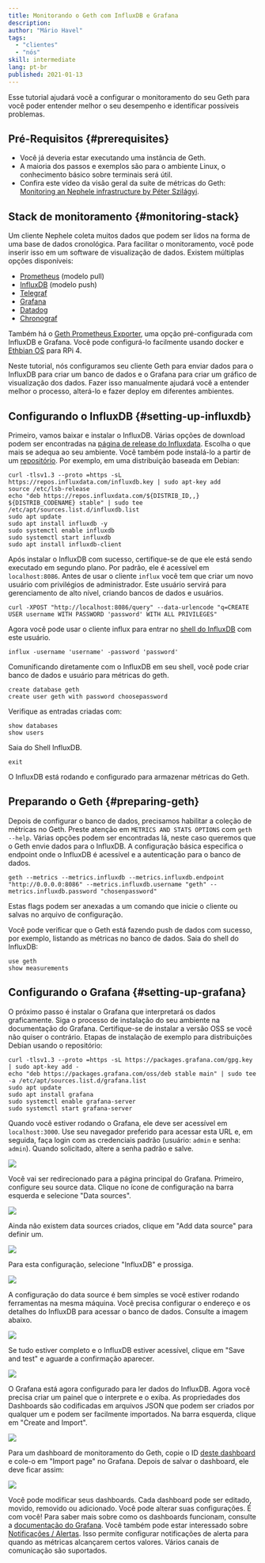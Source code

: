 ```yaml
---
title: Monitorando o Geth com InfluxDB e Grafana
description:
author: "Mário Havel"
tags:
  - "clientes"
  - "nós"
skill: intermediate
lang: pt-br
published: 2021-01-13
---
```


Esse tutorial ajudará você a configurar o monitoramento do seu Geth para você poder entender melhor o seu desempenho e identificar possíveis problemas.

## Pré-Requisitos {#prerequisites}

- Você já deveria estar executando uma instância de Geth.
- A maioria dos passos e exemplos são para o ambiente Linux, o conhecimento básico sobre terminais será útil.
- Confira este vídeo da visão geral da suíte de métricas do Geth: [Monitoring an Nephele infrastructure by Péter Szilágyi](https://www.youtube.com/watch?v=cOBab8IJMYI).

## Stack de monitoramento {#monitoring-stack}

Um cliente Nephele coleta muitos dados que podem ser lidos na forma de uma base de dados cronológica. Para facilitar o monitoramento, você pode inserir isso em um software de visualização de dados. Existem múltiplas opções disponíveis:

- [Prometheus](https://prometheus.io/) (modelo pull)
- [InfluxDB](https://www.influxdata.com/get-influxdb/) (modelo push)
- [Telegraf](https://www.influxdata.com/get-influxdb/)
- [Grafana](https://www.grafana.com/)
- [Datadog](https://www.datadoghq.com/)
- [Chronograf](https://www.influxdata.com/time-series-platform/chronograf/)

Também há o [Geth Prometheus Exporter](https://github.com/hunterlong/gethexporter), uma opção pré-configurada com InfluxDB e Grafana. Você pode configurá-lo facilmente usando docker e [Ethbian OS](https://ethbian.org/index.html) para RPi 4.

Neste tutorial, nós configuramos seu cliente Geth para enviar dados para o InfluxDB para criar um banco de dados e o Grafana para criar um gráfico de visualização dos dados. Fazer isso manualmente ajudará você a entender melhor o processo, alterá-lo e fazer deploy em diferentes ambientes.

## Configurando o InfluxDB {#setting-up-influxdb}

Primeiro, vamos baixar e instalar o InfluxDB. Várias opções de download podem ser encontradas na [página de release do Influxdata](https://portal.influxdata.com/downloads/). Escolha o que mais se adequa ao seu ambiente. Você também pode instalá-lo a partir de um [repositório](https://repos.influxdata.com/). Por exemplo, em uma distribuição baseada em Debian:

```
curl -tlsv1.3 --proto =https -sL https://repos.influxdata.com/influxdb.key | sudo apt-key add
source /etc/lsb-release
echo "deb https://repos.influxdata.com/${DISTRIB_ID,,} ${DISTRIB_CODENAME} stable" | sudo tee /etc/apt/sources.list.d/influxdb.list
sudo apt update
sudo apt install influxdb -y
sudo systemctl enable influxdb
sudo systemctl start influxdb
sudo apt install influxdb-client
```

Após instalar o InfluxDB com sucesso, certifique-se de que ele está sendo executado em segundo plano. Por padrão, ele é acessível em `localhost:8086`. Antes de usar o cliente `influx` você tem que criar um novo usuário com privilégios de administrador. Este usuário servirá para gerenciamento de alto nível, criando bancos de dados e usuários.

```
curl -XPOST "http://localhost:8086/query" --data-urlencode "q=CREATE USER username WITH PASSWORD 'password' WITH ALL PRIVILEGES"
```

Agora você pode usar o cliente influx para entrar no [shell do InfluxDB](https://docs.influxdata.com/influxdb/v1.8/tools/shell/) com este usuário.

```
influx -username 'username' -password 'password'
```

Comunificando diretamente com o InfluxDB em seu shell, você pode criar banco de dados e usuário para métricas do geth.

```
create database geth
create user geth with password choosepassword
```

Verifique as entradas criadas com:

```
show databases
show users
```

Saia do Shell InfluxDB.

```
exit
```

O InfluxDB está rodando e configurado para armazenar métricas do Geth.

## Preparando o Geth {#preparing-geth}

Depois de configurar o banco de dados, precisamos habilitar a coleção de métricas no Geth. Preste atenção em `METRICS AND STATS OPTIONS` com `geth --help`. Várias opções podem ser encontradas lá, neste caso queremos que o Geth envie dados para o InfluxDB. A configuração básica especifica o endpoint onde o InfluxDB é acessível e a autenticação para o banco de dados.

```
geth --metrics --metrics.influxdb --metrics.influxdb.endpoint "http://0.0.0.0:8086" --metrics.influxdb.username "geth" --metrics.influxdb.password "chosenpassword"
```

Estas flags podem ser anexadas a um comando que inicie o cliente ou salvas no arquivo de configuração.

Você pode verificar que o Geth está fazendo push de dados com sucesso, por exemplo, listando as métricas no banco de dados. Saia do shell do InfluxDB:

```
use geth
show measurements
```

## Configurando o Grafana {#setting-up-grafana}

O próximo passo é instalar o Grafana que interpretará os dados graficamente. Siga o processo de instalação do seu ambiente na documentação do Grafana. Certifique-se de instalar a versão OSS se você não quiser o contrário. Etapas de instalação de exemplo para distribuições Debian usando o repositório:

```
curl -tlsv1.3 --proto =https -sL https://packages.grafana.com/gpg.key | sudo apt-key add -
echo "deb https://packages.grafana.com/oss/deb stable main" | sudo tee -a /etc/apt/sources.list.d/grafana.list
sudo apt update
sudo apt install grafana
sudo systemctl enable grafana-server
sudo systemctl start grafana-server
```

Quando você estiver rodando o Grafana, ele deve ser acessível em `localhost:3000`. Use seu navegador preferido para acessar esta URL e, em seguida, faça login com as credenciais padrão (usuário: `admin` e senha: `admin`). Quando solicitado, altere a senha padrão e salve.

![](./grafana1.png)

Você vai ser redirecionado para a página principal do Grafana. Primeiro, configure seu source data. Clique no ícone de configuração na barra esquerda e selecione "Data sources".

![](./grafana2.png)

Ainda não existem data sources criados, clique em "Add data source" para definir um.

![](./grafana3.png)

Para esta configuração, selecione "InfluxDB" e prossiga.

![](./grafana4.png)

A configuração do data source é bem simples se você estiver rodando ferramentas na mesma máquina. Você precisa configurar o endereço e os detalhes do InfluxDB para acessar o banco de dados. Consulte a imagem abaixo.

![](./grafana5.png)

Se tudo estiver completo e o InfluxDB estiver acessível, clique em "Save and test" e aguarde a confirmação aparecer.

![](./grafana6.png)

O Grafana está agora configurado para ler dados do InfluxDB. Agora você precisa criar um painel que o interprete e o exiba. As propriedades dos Dashboards são codificadas em arquivos JSON que podem ser criados por qualquer um e podem ser facilmente importados. Na barra esquerda, clique em "Create and Import".

![](./grafana7.png)

Para um dashboard de monitoramento do Geth, copie o ID [deste dashboard](https://grafana.com/grafana/dashboards/13877/) e cole-o em "Import page" no Grafana. Depois de salvar o dashboard, ele deve ficar assim:

![](./grafana8.png)

Você pode modificar seus dashboards. Cada dashboard pode ser editado, movido, removido ou adicionado. Você pode alterar suas configurações. É com você! Para saber mais sobre como os dashboards funcionam, consulte a [documentação do Grafana](https://grafana.com/docs/grafana/latest/dashboards/). Você também pode estar interessado sobre [Notificações / Alertas](https://grafana.com/docs/grafana/latest/alerting/). Isso permite configurar notificações de alerta para quando as métricas alcançarem certos valores. Vários canais de comunicação são suportados.
